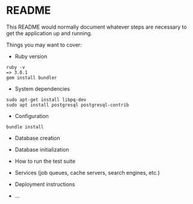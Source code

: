 # README

This README would normally document whatever steps are necessary to get the
application up and running.

Things you may want to cover:

* Ruby version
```
ruby -v 
=> 3.0.1
gem install bundler
```

* System dependencies 
```
sudo apt-get install libpq-dev
sudo apt install postgresql postgresql-contrib
```
* Configuration
```
bundle install
```
* Database creation

* Database initialization

* How to run the test suite

* Services (job queues, cache servers, search engines, etc.)

* Deployment instructions

* ...
